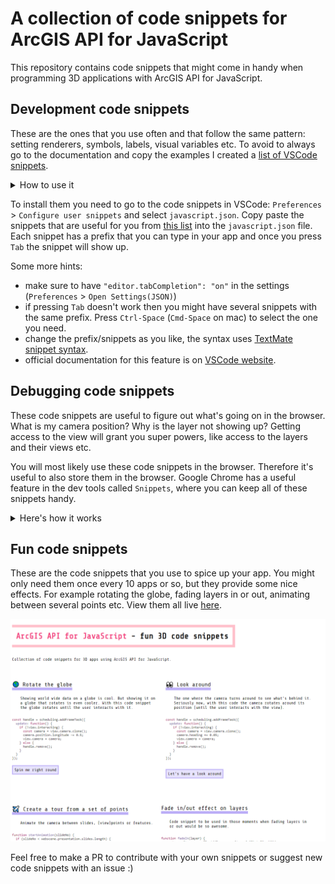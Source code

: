
# A collection of code snippets for ArcGIS API for JavaScript

This repository contains code snippets that might come in handy when programming 3D applications with ArcGIS API for JavaScript.

## Development code snippets

These are the ones that you use often and that follow the same pattern: setting renderers, symbols, labels, visual variables etc. To avoid to always go to the documentation and copy the examples I created a [list of VSCode snippets](./dev-snippets/javascript.json).

<details>
<summary>How to use it</summary>

![VSCode-demo](./dev-snippets/vscode-snippets.gif)
</details>

To install them you need to go to the code snippets in VSCode: `Preferences` > `Configure user snippets` and select `javascript.json`.
Copy paste the snippets that are useful for you from [this list](./dev-snippets/javascript.json) into the `javascript.json` file. Each snippet has a prefix that you can type in your app and once you press `Tab` the snippet will show up.

Some more hints:

- make sure to have `"editor.tabCompletion": "on"` in the settings (`Preferences` > `Open Settings(JSON)`)
- if pressing `Tab` doesn't work then you might have several snippets with the same prefix. Press `Ctrl-Space` (`Cmd-Space` on mac) to select the one you need.
- change the prefix/snippets as you like, the syntax uses [TextMate snippet syntax](https://macromates.com/textmate/manual/snippets).
- official documentation for this feature is on [VSCode website](https://code.visualstudio.com/docs/editor/userdefinedsnippets).

## Debugging code snippets

These code snippets are useful to figure out what's going on in the browser. What is my camera position? Why is the layer not showing up? Getting access to the view will grant you super powers, like access to the layers and their views etc.

You will most likely use these code snippets in the browser. Therefore it's useful to also store them in the browser. Google Chrome has a useful feature in the dev tools called `Snippets`, where you can keep all of these snippets handy.

<details>
<summary>Here's how it works</summary>

![Chrome-demo](./debug-snippets/chrome-snippets.gif)
</details>

## Fun code snippets

These are the code snippets that you use to spice up your app. You might only need them once every 10 apps or so, but they provide some nice effects. For example rotating the globe, fading layers in or out, animating between several points etc. View them all live [here](https://ralucanicola.github.io/code-snippets-arcgis-api-js/fun-snippets/index.html).

![fun-snippets](./fun-snippets/snippet-page.png)

Feel free to make a PR to contribute with your own snippets or suggest
new code snippets with an issue :)

